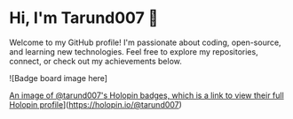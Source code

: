 # Hi, I'm Tarund007 👋

Welcome to my GitHub profile!
I'm passionate about coding, open-source, and learning new technologies.
Feel free to explore my repositories, connect, or check out my achievements below.

![Badge board image here]
<!-- Replace this with your badge image links, or use the Holopin badge board:
[![An image of @tarund007's Holopin badges, which is a link to view their full Holopin profile](https://holopin.me/tarund007)](https://holopin.io/@tarund007)
-->
[An image of @tarund007's Holopin badges, which is a link to view their full Holopin profile](https://holopin.me/tarund007)](https://holopin.io/@tarund007)
